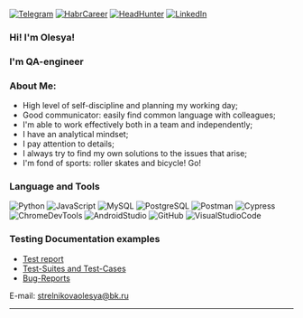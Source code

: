 <!--![Header](https://github.com/Scapus/Scapus/blob/main/assets/7.jpg)-->

[![Telegram](https://img.shields.io/badge/-Telegram-fafafa?style=plastic&logo=Telegram)](https://t.me/OlesyaStrelnikova)
[![HabrCareer](https://img.shields.io/badge/-HabrCareer-fafafa?style=plastic&logo=Habr)](https://career.habr.com/scapus)
[![HeadHunter](https://img.shields.io/badge/-HeadHunter-fafafa?style=plastic&logo=appveyor&logoColor=e1001c)](https://volgograd.hh.ru/applicant/resumes/view?resume=91bb7982ff0b87d9830039ed1f546951695550)
[![LinkedIn](https://img.shields.io/badge/-LinkedIn-fafafa?style=plastic&logo=LinkedIn&logoColor=0366c4)](https://www.linkedin.com/checkpoint)

### Hi! I'm Olesya!

### I'm QA-engineer

### About Me:

- High level of self-discipline and planning my working day;
- Good communicator: easily find common language with colleagues;
- I'm able to work effectively both in a team and independently;
- I have an analytical mindset;
- I pay attention to details;
- I always try to find my own solutions to the issues that arise;
- I'm fond of sports: roller skates and bicycle! Go!

### Language and Tools

![Python](https://img.shields.io/badge/-Python-bfbcaf?style=social&logo=Python)
![JavaScript](https://img.shields.io/badge/-JavaScript-bfbcaf?style=social&logo=JavaScript&logoColor=EFD81D)
![MySQL](https://img.shields.io/badge/-MySQL-bfbcaf?style=social&logo=mysql)
![PostgreSQL](https://img.shields.io/badge/-PostgreSQL-bfbcaf?style=social&logo=PostgreSQL)
![Postman](https://img.shields.io/badge/-Postman-bfbcaf?style=social&logo=Postman)
![Cypress](https://img.shields.io/badge/-Cypress-bfbcaf?style=social&logo=Cypress)
![ChromeDevTools](https://img.shields.io/badge/-ChromeDevTools-bfbcaf?style=social&logo=GoogleChrome)
![AndroidStudio](https://img.shields.io/badge/-Android_Studio-bfbcaf?style=social&logo=AndroidStudio&logoColor=3DDC84)
![GitHub](https://img.shields.io/badge/-GitHub-bfbcaf?style=social&logo=GitHub)
![VisualStudioCode](https://img.shields.io/badge/-VisualStudioCode-bfbcaf?style=social&logo=VisualStudioCode)

### Testing Documentation examples

- [Test report](https://github.com/Scapus/Test_report)
- [Test-Suites and Test-Cases](https://github.com/Scapus/Test-Suites-and-Test-Cases.git)
- [Bug-Reports](https://github.com/Scapus/Bug-Reports.git)

E-mail: strelnikovaolesya@bk.ru

---
